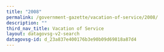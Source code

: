 ```yaml
---
title: "2008"
permalink: /government-gazette/vacation-of-service/2008/
description: ""
third_nav_title: Vacation of Service
layout: datagovsg-v2-search
datagovsg-id: d_23a837e400176b3e90b09d69818a87d4
---
```

